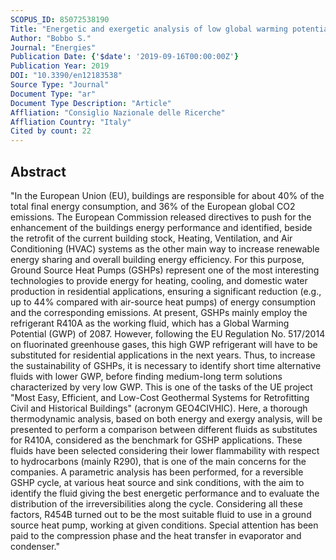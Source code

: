 ```yaml
---
SCOPUS_ID: 85072538190
Title: "Energetic and exergetic analysis of low global warming potential refrigerants as substitutes for R410A in ground source heat pumps"
Author: "Bobbo S."
Journal: "Energies"
Publication Date: {'$date': '2019-09-16T00:00:00Z'}
Publication Year: 2019
DOI: "10.3390/en12183538"
Source Type: "Journal"
Document Type: "ar"
Document Type Description: "Article"
Affliation: "Consiglio Nazionale delle Ricerche"
Affliation Country: "Italy"
Cited by count: 22
---
```


## Abstract
"In the European Union (EU), buildings are responsible for about 40% of the total final energy consumption, and 36% of the European global CO2 emissions. The European Commission released directives to push for the enhancement of the buildings energy performance and identified, beside the retrofit of the current building stock, Heating, Ventilation, and Air Conditioning (HVAC) systems as the other main way to increase renewable energy sharing and overall building energy efficiency. For this purpose, Ground Source Heat Pumps (GSHPs) represent one of the most interesting technologies to provide energy for heating, cooling, and domestic water production in residential applications, ensuring a significant reduction (e.g., up to 44% compared with air-source heat pumps) of energy consumption and the corresponding emissions. At present, GSHPs mainly employ the refrigerant R410A as the working fluid, which has a Global Warming Potential (GWP) of 2087. However, following the EU Regulation No. 517/2014 on fluorinated greenhouse gases, this high GWP refrigerant will have to be substituted for residential applications in the next years. Thus, to increase the sustainability of GSHPs, it is necessary to identify short time alternative fluids with lower GWP, before finding medium-long term solutions characterized by very low GWP. This is one of the tasks of the UE project \"Most Easy, Efficient, and Low-Cost Geothermal Systems for Retrofitting Civil and Historical Buildings\" (acronym GEO4CIVHIC). Here, a thorough thermodynamic analysis, based on both energy and exergy analysis, will be presented to perform a comparison between different fluids as substitutes for R410A, considered as the benchmark for GSHP applications. These fluids have been selected considering their lower flammability with respect to hydrocarbons (mainly R290), that is one of the main concerns for the companies. A parametric analysis has been performed, for a reversible GSHP cycle, at various heat source and sink conditions, with the aim to identify the fluid giving the best energetic performance and to evaluate the distribution of the irreversibilities along the cycle. Considering all these factors, R454B turned out to be the most suitable fluid to use in a ground source heat pump, working at given conditions. Special attention has been paid to the compression phase and the heat transfer in evaporator and condenser."

